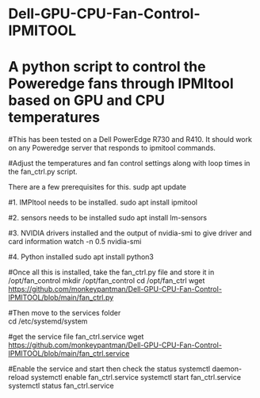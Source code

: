 # Dell-GPU-CPU-Fan-Control-IPMITOOL
# A python script to control the Poweredge fans through IPMItool based on GPU and CPU temperatures

#This has been tested on a Dell PowerEdge R730 and R410. It should work on any Poweredge server that responds to ipmitool commands.

#Adjust the temperatures and fan control settings along with loop times in the fan_ctrl.py script.

There are a few prerequisites for this. 
sudp apt update 

#1. IMPItool needs to be installed.
sudo apt install ipmitool

#2. sensors needs to be installed
sudo apt install lm-sensors

#3. NVIDIA drivers installed and the output of nvidia-smi to give driver and card information
watch -n 0.5 nvidia-smi

#4. Python installed
sudo apt install python3

#Once all this is installed, take the fan_ctrl.py file and store it in /opt/fan_control
mkdir /opt/fan_control
cd /opt/fan_ctrl
wget https://github.com/monkeypantman/Dell-GPU-CPU-Fan-Control-IPMITOOL/blob/main/fan_ctrl.py

#Then move to the services folder  
cd /etc/systemd/system

#get the service file fan_ctrl.service
wget https://github.com/monkeypantman/Dell-GPU-CPU-Fan-Control-IPMITOOL/blob/main/fan_ctrl.service

#Enable the service and start then check the status
systemctl daemon-reload
systemctl enable fan_ctrl.service
systemctl start fan_ctrl.service
systemctl status fan_ctrl.service
